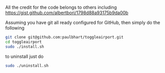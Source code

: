 All the credit for the code belongs to others including https://gist.github.com/albertbori/1798d88a93175b9da00b

Assuming you have git all ready configured for GitHub, then simply do the following

```bash
git clone git@github.com:paulbhart/toggleairport.git
cd toggleairport
sudo ./install.sh
```

to uninstall just do
```bash
sudo ./uninstall.sh
```
